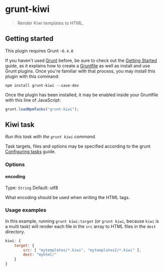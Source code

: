 # grunt-kiwi
> Render Kiwi templates to HTML.

## Getting started
This plugin requires Grunt `~0.4.0`

If you haven't used [Grunt](http://gruntjs.com/) before, be sure to check out the [Getting Started](http://gruntjs.com/getting-started) guide, as it explains how to create a [Gruntfile](http://gruntjs.com/sample-gruntfile) as well as install and use Grunt plugins. Once you're familiar with that process, you may install this plugin with this command:

```shell
npm install grunt-kiwi --save-dev
```

Once the plugin has been installed, it may be enabled inside your Gruntfile with this line of JavaScript:

```js
grunt.loadNpmTasks("grunt-kiwi");
```

## Kiwi task
_Run this task with the `grunt kiwi` command._

Task targets, files and options may be specified according to the grunt [Configuring tasks](http://gruntjs.com/configuring-tasks) guide.

### Options

#### encoding
Type: `String`
Default: utf8

What encoding should be used when writing the HTML tags.

### Usage examples

In this example, running `grunt kiwi:target` (or `grunt kiwi`, because `kiwi` is a multi task) will render each file in the `src` array to HTML files in the `dest` directory.

```js
kiwi: {
    target: {
        src: [ "mytemplates/*.kiwi", "mytemplates2/*.kiwi" ],
        dest: "myhtml/"
    }
}
```
